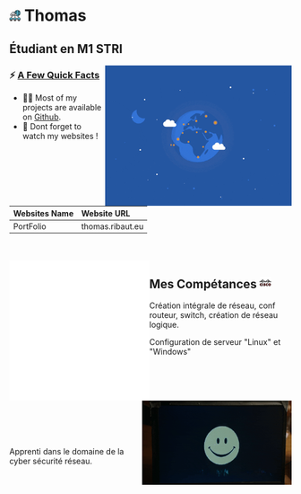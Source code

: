 # <img src="./pic/computer.png"  height="20"> Thomas

## Étudiant en M1 STRI


<img src="pic/datacenter.gif" align="right" height="250">

<h3>⚡️ <u>A Few Quick Facts</u></h3>
<ul>
<li>👨‍💻 Most of my projects are available on <a href="https://github.com/Tiimoon">Github</a>.</li>
<li>📝 Dont forget to watch my websites !</li>
</ul>

| Websites Name | Website URL |
| -------------- | :--------- |
| PortFolio | thomas.ribaut.eu |


<br>
<br>

<img src="pic/cisco.gif" align="left" height="250">

## **Mes Compétances** <img src="pic/cisco.png" height="20">

Création intégrale de réseau, conf routeur, switch, création de réseau logique.

Configuration de serveur "Linux" et "Windows"
<br>
<br>
<br>
<br>

<img src="pic/cyber.gif" align="right" height="150">

<br>
<br>
<br>
<br>

Apprenti dans le domaine de la cyber sécurité réseau.

